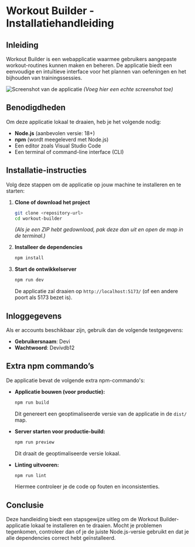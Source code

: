 # Workout Builder - Installatiehandleiding

## Inleiding
Workout Builder is een webapplicatie waarmee gebruikers aangepaste workout-routines kunnen maken en beheren. De applicatie biedt een eenvoudige en intuïtieve interface voor het plannen van oefeningen en het bijhouden van trainingssessies.

![Screenshot van de applicatie](public/screenshot.png) *(Voeg hier een echte screenshot toe)*

## Benodigdheden
Om deze applicatie lokaal te draaien, heb je het volgende nodig:

- **Node.js** (aanbevolen versie: 18+)
- **npm** (wordt meegeleverd met Node.js)
- Een editor zoals Visual Studio Code
- Een terminal of command-line interface (CLI)

## Installatie-instructies
Volg deze stappen om de applicatie op jouw machine te installeren en te starten:

1. **Clone of download het project**
   ```sh
   git clone <repository-url>
   cd workout-builder
   ```
   *(Als je een ZIP hebt gedownload, pak deze dan uit en open de map in de terminal.)*

2. **Installeer de dependencies**
   ```sh
   npm install
   ```

3. **Start de ontwikkelserver**
   ```sh
   npm run dev
   ```
   De applicatie zal draaien op `http://localhost:5173/` (of een andere poort als 5173 bezet is).

## Inloggegevens
Als er accounts beschikbaar zijn, gebruik dan de volgende testgegevens:

- **Gebruikersnaam**: Devi
- **Wachtwoord**: Devivdb12


## Extra npm commando’s
De applicatie bevat de volgende extra npm-commando's:

- **Applicatie bouwen (voor productie):**
  ```sh
  npm run build
  ```
  Dit genereert een geoptimaliseerde versie van de applicatie in de `dist/` map.

- **Server starten voor productie-build:**
  ```sh
  npm run preview
  ```
  Dit draait de geoptimaliseerde versie lokaal.

- **Linting uitvoeren:**
  ```sh
  npm run lint
  ```
  Hiermee controleer je de code op fouten en inconsistenties.

## Conclusie
Deze handleiding biedt een stapsgewijze uitleg om de Workout Builder-applicatie lokaal te installeren en te draaien. Mocht je problemen tegenkomen, controleer dan of je de juiste Node.js-versie gebruikt en dat je alle dependencies correct hebt geïnstalleerd.
